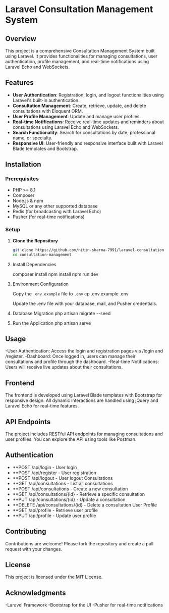 # Laravel Consultation Management System

## Overview

This project is a comprehensive Consultation Management System built using Laravel. It provides functionalities for managing consultations, user authentication, profile management, and real-time notifications using Laravel Echo and WebSockets.

## Features

- **User Authentication**: Registration, login, and logout functionalities using Laravel's built-in authentication.
- **Consultation Management**: Create, retrieve, update, and delete consultations with Eloquent ORM.
- **User Profile Management**: Update and manage user profiles.
- **Real-time Notifications**: Receive real-time updates and reminders about consultations using Laravel Echo and WebSockets.
- **Search Functionality**: Search for consultations by date, professional name, or specialty.
- **Responsive UI**: User-friendly and responsive interface built with Laravel Blade templates and Bootstrap.

## Installation

### Prerequisites

- PHP >= 8.1
- Composer
- Node.js & npm
- MySQL or any other supported database
- Redis (for broadcasting with Laravel Echo)
- Pusher (for real-time notifications)

### Setup

1. **Clone the Repository**
   ```bash
   git clone https://github.com/nitin-sharma-7991/laravel-consultation.git
   cd consultation-management

2. Install Dependencies


   composer install
   npm install
   npm run dev

3. Environment Configuration

   Copy the `.env.example` file to `.env`
   cp .env.example .env

   Update the .env file with your database, mail, and Pusher credentials.

4. Database Migration
   php artisan migrate --seed

5. Run the Application
   php artisan serve



  ##  Usage
   -User Authentication: Access the login and registration pages via /login and /register.
   -Dashboard: Once logged in, users can manage their consultations and profile through the dashboard.
   -Real-time Notifications: Users will receive live updates about their consultations.


   ## Frontend
   The frontend is developed using Laravel Blade templates with Bootstrap for responsive design. All dynamic interactions are handled using jQuery and Laravel Echo for real-time features.

   ## API Endpoints
   The project includes RESTful API endpoints for managing consultations and user profiles. You can explore the API using tools like Postman.

   ## Authentication
   - **POST /api/login - User login
   - **POST /api/register - User registration
   - **POST /api/logout - User logout
   Consultations
   - **GET /api/consultations - List all consultations
   - **POST /api/consultations - Create a new consultation
   - **GET /api/consultations/{id} - Retrieve a specific consultation
   - **PUT /api/consultations/{id} - Update a consultation
   - **DELETE /api/consultations/{id} - Delete a consultation
   User Profile
   - **GET /api/profile - Retrieve user profile
   - **PUT /api/profile - Update user profile


   ## Contributing
   Contributions are welcome! Please fork the repository and create a pull request with your changes.

   ## License
   This project is licensed under the MIT License.

   ## Acknowledgments
   -Laravel Framework
   -Bootstrap for the UI
   -Pusher for real-time notifications



  
